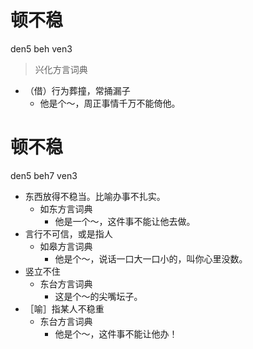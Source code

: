 # 顿不稳
den5 beh ven3
> 兴化方言词典
- （借）行为葬撞，常捅漏子
  - 他是个～，周正事情千万不能倚他。

# 顿不稳
den5 beh7 ven3
+ 东西放得不稳当。比喻办事不扎实。
  * 如东方言词典
    - 他是一个～，这件事不能让他去做。
+ 言行不可信，或是指人
  * 如皋方言词典
    - 他是个～，说话一口大一口小的，叫你心里没数。
+ 竖立不住
  * 东台方言词典
    - 这是个～的尖嘴坛子。
+ ［喻］指某人不稳重
  * 东台方言词典
    - 他是个～，这件事不能让他办！
